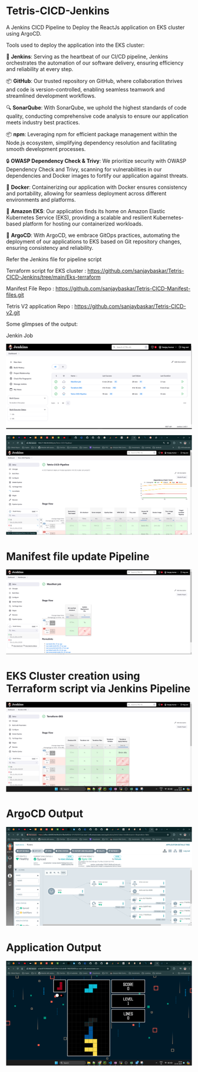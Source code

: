 # Tetris-CICD-Jenkins
A Jenkins CICD Pipeline to Deploy the ReactJs application on EKS cluster using ArgoCD.

Tools used to deploy the application into the EKS cluster:

🔧 **Jenkins**: Serving as the heartbeat of our CI/CD pipeline, Jenkins orchestrates the automation of our software delivery, ensuring efficiency and reliability at every step.

📦 **GitHub**: Our trusted repository on GitHub, where collaboration thrives and code is version-controlled, enabling seamless teamwork and streamlined development workflows.

🔍 **SonarQube**: With SonarQube, we uphold the highest standards of code quality, conducting comprehensive code analysis to ensure our application meets industry best practices.

📦 **npm**: Leveraging npm for efficient package management within the Node.js ecosystem, simplifying dependency resolution and facilitating smooth development processes.

🔒 **OWASP Dependency Check & Trivy**: We prioritize security with OWASP Dependency Check and Trivy, scanning for vulnerabilities in our dependencies and Docker images to fortify our application against threats.

🐳 **Docker**: Containerizing our application with Docker ensures consistency and portability, allowing for seamless deployment across different environments and platforms.

🌟 **Amazon EKS**: Our application finds its home on Amazon Elastic Kubernetes Service (EKS), providing a scalable and resilient Kubernetes-based platform for hosting our containerized workloads.

🔄 **ArgoCD**: With ArgoCD, we embrace GitOps practices, automating the deployment of our applications to EKS based on Git repository changes, ensuring consistency and reliability.

Refer the Jenkins file for pipeline script 

Terraform script for EKS cluster : https://github.com/sanjaybaskar/Tetris-CICD-Jenkins/tree/main/Eks-terraform

Manifest File Repo : https://github.com/sanjaybaskar/Tetris-CICD-Manifest-files.git

Tetris V2 application Repo : https://github.com/sanjaybaskar/Tetris-CICD-v2.git

Some glimpses of the output:

Jenkin Job

![alt text](image-3.png)

![alt text](image.png)

# Manifest file update Pipeline

![alt text](image-1.png)

# EKS Cluster creation using Terraform script via Jenkins Pipeline

![alt text](image-2.png)

# ArgoCD Output 

![alt text](image-4.png)

# Application Output

![alt text](image-5.png)